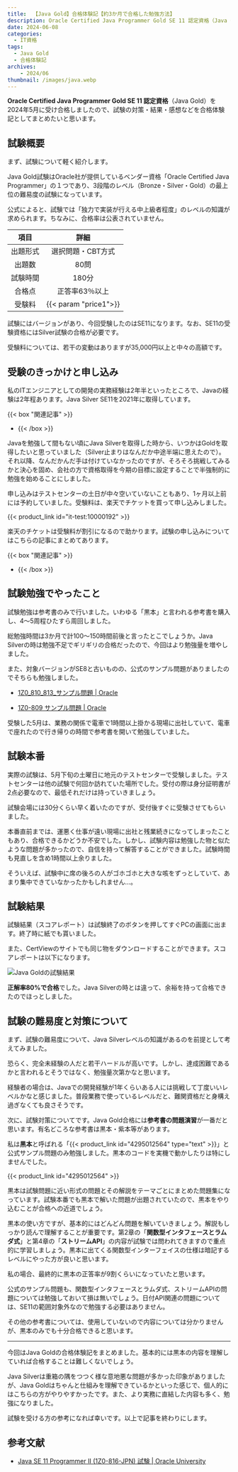 ```yaml
---
title:  【Java Gold】合格体験記【約3か月で合格した勉強方法】
description: Oracle Certified Java Programmer Gold SE 11 認定資格（Java Gold）を2024年6月に受け合格しましたので、試験の対策・結果・感想などを合格体験記としてまとめたいと思います。
date: 2024-06-08
categories: 
  - IT資格
tags: 
  - Java Gold
  - 合格体験記
archives:
    - 2024/06
thumbnail: /images/java.webp
---
```


**Oracle Certified Java Programmer Gold SE 11 認定資格**（Java Gold）を2024年5月に受け合格しましたので、試験の対策・結果・感想などを合格体験記としてまとめたいと思います。

<!--more-->

## 試験概要

まず、試験について軽く紹介します。

Java Gold試験はOracle社が提供しているベンダー資格「Oracle Certified Java Programmer」の１つであり、3段階のレベル（Bronze・Silver・Gold）の最上位の難易度の試験になっています。

公式によると、試験では「独力で実装が行える中上級者程度」のレベルの知識が求められます。ちなみに、合格率は公表されていません。

|項目|詳細|
| :---: | :---: |
|出題形式|選択問題・CBT方式|
|出題数|80問|
|試験時間|180分|
|合格点|正答率63％以上|
|受験料|{{< param "price1">}}|

試験にはバージョンがあり、今回受験したのはSE11になります。なお、SE11の受験資格にはSilver試験の合格が必要です。

受験料については、若干の変動はありますが35,000円以上と中々の高額です。

## 受験のきっかけと申し込み

私のITエンジニアとしての開発の実務経験は2年半といったところで、Javaの経験は2年程あります。Java Silver SE11を2021年に取得しています。

{{< box "関連記事" >}}
* [](qualification-javasilverse11)
{{< /box >}}

Javaを勉強して間もない頃にJava Silverを取得した時から、いつかはGoldを取得したいと思っていました（Silver止まりはなんだか中途半端に思えたので）。それ以降、なんだかんだ手は付けていなかったのですが、そろそろ挑戦してみるかと決心を固め、会社の方で資格取得を今期の目標に設定することで半強制的に勉強を始めることにしました。

申し込みはテストセンターの土日が中々空いていないこともあり、1ヶ月以上前には予約していました。受験料は、楽天でチケットを買って申し込みしました。

{{< product_link id="it-test:10000192" >}}

楽天のチケットは受験料が割引になるので助かります。試験の申し込みについてはこちらの記事にまとめてあります。

{{< box "関連記事" >}}
* [](javasilver-se11-application)
{{< /box >}}

## 試験勉強でやったこと

試験勉強は参考書のみで行いました。いわゆる「黒本」と言われる参考書を購入し、4～5周程ひたすら周回しました。

総勉強時間は3か月で計100～150時間前後と言ったとこでしょうか。Java Silverの時は勉強不足でギリギリの合格だったので、今回はより勉強量を増やしました。

また、対象バージョンがSE8と古いものの、公式のサンプル問題がありましたのでそちらも勉強しました。

* [1Z0_810_813_サンプル問題 | Oracle](https://www.oracle.com/jp/education/certification/ocjp-gold-se8-3305267-ja.html)

* [1Z0-809 サンプル問題 | Oracle](https://www.oracle.com/jp/education/certification/java-809a-3516143-ja.html)

受験した5月は、業務の関係で電車で1時間以上掛かる現場に出社していて、電車で座れたので行き帰りの時間で参考書を開いて勉強していました。

## 試験本番

実際の試験は、5月下旬の土曜日に地元のテストセンターで受験しました。テストセンターは他の試験で何回か訪れていた場所でした。受付の際は身分証明書が2点必要なので、最低それだけは持っていきましょう。

試験会場には30分くらい早く着いたのですが、受付後すぐに受験させてもらいました。

本番直前までは、運悪く仕事が遠い現場に出社と残業続きになってしまったこともあり、合格できるかどうか不安でした。しかし、試験内容は勉強した物と似たような問題が多かったので、自信を持って解答することができました。試験時間も見直しを含め1時間以上余りました。

そういえば、試験中に席の後ろの人がゴホゴホと大きな咳をずっとしていて、あまり集中できていなかったかもしれません…。

## 試験結果

試験結果（スコアレポート）は試験終了のボタンを押してすぐPCの画面に出ます。終了時に紙でも貰いました。

また、CertViewのサイトでも同じ物をダウンロードすることができます。スコアレポートは以下になります。

![Java Goldの試験結果](/images/qualification-javagold-se11-01.png)

**正解率80%で合格**でした。Java Silverの時とは違って、余裕を持って合格できたのでほっとしました。

## 試験の難易度と対策について

まず、試験の難易度について、Java Silverレベルの知識があるのを前提として考えてみました。

恐らく、完全未経験の人だと若干ハードルが高いです。しかし、達成困難であるかと言われるとそうではなく、勉強量次第かなと思います。

経験者の場合は、Javaでの開発経験が1年くらいある人には挑戦して丁度いいレベルかなと感じました。普段業務で使っているレベルだと、難関資格だと身構え過ぎなくても良さそうです。

次に、試験対策についてです。Java Gold合格には**参考書の問題演習**が一番だと思います。有名どころな参考書は黒本・紫本等があります。

私は**黒本**と呼ばれる「{{< product_link id="4295012564" type="text" >}}」と公式サンプル問題のみ勉強しました。黒本のコードを実機で動かしたりは特にしませんでした。

{{< product_link id="4295012564" >}}

黒本は試験問題に近い形式の問題とその解説をテーマごとにまとめた問題集になっています。試験本番でも黒本で解いた問題が出題されていたので、黒本をやり込むことが合格への近道でしょう。

黒本の使い方ですが、基本的にはどんどん問題を解いていきましょう。解説もしっかり読んで理解することが重要です。第2章の「**関数型インタフェースとラムダ式**」と第4章の「**ストリームAPI**」の内容が試験では問われてきますので重点的に学習しましょう。黒本に出てくる関数型インターフェイスの仕様は暗記するレベルにやった方が良いと思います。

私の場合、最終的に黒本の正答率が9割くらいになっていたと思います。

公式のサンプル問題も、関数型インタフェースとラムダ式、ストリームAPIの問題については勉強しておいて損は無いでしょう。日付API関連の問題については、SE11の範囲対象外なので勉強する必要はありません。

その他の参考書については、使用していないので内容については分かりませんが、黒本のみでも十分合格できると思います。

* * *

今回はJava Goldの合格体験記をまとめました。基本的には黒本の内容を理解していれば合格することは難しくないでしょう。

Java Silverは重箱の隅をつつく様な意地悪な問題が多かった印象がありましたが、Java Goldはちゃんと仕組みを理解できているかといった感じで、個人的にはこちらの方がやりやすかったです。また、より実務に直結した内容も多く、勉強になりました。

試験を受ける方の参考になれば幸いです。以上で記事を終わりにします。

## 参考文献

* [Java SE 11 Programmer II (1Z0-816-JPN) 試験 | Oracle University](https://www.oracle.com/jp/education/certification/1z0-816-jpn-31705-ja.html)